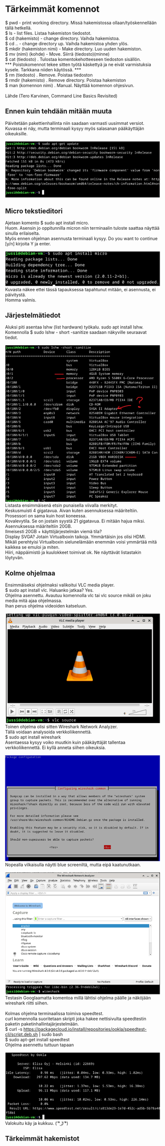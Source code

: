 # Tärkeimmät komennot
$ pwd - print working directory. Missä hakemistossa ollaan/työskennellään tällä hetkellä. <br>
$ ls - list files. Listaa hakemiston tiedostot.<br>
$ cd (hakemisto) - change directory. Vaihda hakemistoa.<br>
$ cd .. - change directory up. Vaihda hakemistoa yhden ylös.<br>
$ mkdir (hakemiston nimi) - Make directory. Luo uuden hakemiston. <br>
$ mv (nimi) (kohde) - Move. Siirrä (tiedosto)(minne)<br>
$ cat (tiedosto) . Tulostaa komentokehotteeseen tiedoston sisällön.<br>
*** Poistokomennot tekee sitten työtä käskettyä ja ne eivät varmistuksia kysele. Tarkkana niiden käytössä. *** <br>
$ rm (tiedosto) . Remove. Poistaa tiedoston  <br>
$ rmdir (hakemisto) . Remove directory. Poistaa hakemiston<br>
$ man (komennon nimi) . Manual. Näyttää komennon ohjesivun.<br>
<br>
Lähde (Tero Karvinen, Command Line Basics Revisited) <br>
## Ennen kuin tehdään mitään muuta
Päivitetään pakettienhallinta niin saadaan varmasti uusimmat versiot.<br>
Kuvassa ei näy, mutta terminaali kysyy myös salasanan pääkäyttäjän oikeuksille.<br>
<br>
![Description](apt-upgrade.png)
## Micro tekstieditori
Ajetaan komento $ sudo apt install micro. <br>
Huom. Asensin jo oppitunnilla micron niin terminaalin tuloste saattaa näyttää sinulla erilaiselta. <br>
Myös ennen ohjelman asennusta terminaali kysyy. Do you want to continue [y/n] kirjoita Y ja enter. <br>
<br>
![Description](micro.png)
<br>
Kuvasta näkee ettei tässä tapauksessa tapahtunut mitään, ei asennusta, ei päivitystä.<br>
Homma valmis.<br>
## Järjestelmätiedot
Aluksi piti asentaa lshw (list hardware) työkalu. sudo apt install lshw. <br>
Komennolla $ sudo lshw - short -sanitize saadaan näkyville seuraavat tiedot.<br>
<br>
![Description](rauta.png)
<br>
Listasta ensimmäisenä etsin punaisella viivalla merkityt. <br>
Keskusmuisti 4 gigatavua. Aivan kuten asennuksessa määriteltiin.<br>
Prosessori on sama kuin host koneessa. <br>
Kovalevytila. Se on jostain syystä 21 gigatavua. Ei mitään hajua miksi. Asennuksessa määriteltiin 20GB.<br>
Ilmeisesti 20GB + käyttöjärjestelmän viemä tila? <br>
Display SVGA? Jotain Virtualboxin taikoja. Ymmärtäisin jos olisi HDMI. <br>
Mikäli perehtyisi Virtualboxin sielunelämään enemmän voisi ymmärtää mitä kaikkea se emuloi ja miten.<br>
Hiiri, näppäimistö ja kuulokkeet toimivat ok. Ne näyttävät listastakin löytyvän. <br>
## Kolme ohjelmaa
Ensimmäiseksi ohjelmaksi valikoitui VLC media player. <br>
$ sudo apt install vlc. Haluanko jatkaa? Yes.<br>
Ohjelma asennettu. Avautuu komennolla vlc tai vlc source mikäli on joku media mitä ajaa ohjelmassa.<br>
Ihan perus ohjelma videoiden katseluun.<br>
<br>
![Description](vlc.png)
<br>
Toinen ohjelma olisi sitten Wireshark Network Analyzer.<br>
Tällä voidaan analysoida verkkoliikennettä.<br>
$ sudo apt install wireshark <br>
Asentaessa kysyy voiko muutkin kuin pääkäyttäjät tallentaa verkkoliikennettä. Ei kyllä anneta siihen oikeuksia. <br>
<br>
![Description](wireshark.png)
<br>
Nopealla vilkaisulla näytti blue screeniltä, mutta eipä kaatunutkaan.<br>
<br>
![Description](wireshark1.png)
<br>
Testasin Googlaamatta komentoa millä lähtisi ohjelma päälle ja näköjään wireshark riitti siihen.<br>
<br>
Kolmas ohjelma terminaalissa toimiva speedtest.<br>
curl komennolla suoritetaan skripti joka hakee nettisivulta speedtestin paketin paketinhallintajärjestelmään. <br>
$ curl -s https://packagecloud.io/install/repositories/ookla/speedtest-cli/script.deb.sh | sudo bash <br>
$ sudo apt-get install speedtest <br>
Ohjelma asennettu tuttuun tapaan <br>
<br>
![Description](speedtest.png)
<br>
Valokuitu käy ja kukkuu. ( ͡° ͜ʖ ͡°) <br>
## Tärkeimmät hakemistot


